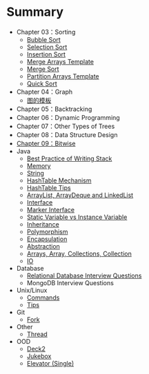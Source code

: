 # Summary
* Chapter 03：Sorting
	* [Bubble Sort](ch03/bubbleSort.md)
	* [Selection Sort](ch03/selectionSort.md)
	* [Insertion Sort](ch03/insertionSort.md)
	* [Merge Arrays Template](ch03/mergeArray.md)
	* [Merge Sort](ch03/mergeSort.md)
	* [Partition Arrays Template](ch03/partitionArray.md)
	* [Quick Sort](ch03/quickSort.md)
* Chapter 04：Graph
	* [图的模板](ch04/templates.md)
* Chapter 05：Backtracking
* Chapter 06：Dynamic Programming
* Chapter 07：Other Types of Trees
* Chapter 08：Data Structure Design
* [Chapter 09：Bitwise](ch09.md)
* Java
	* [Best Practice of Writing Stack](java/stack.md)
	* [Memory](java/memory.md)
	* [String](java/string.md)
	* [HashTable Mechanism](java/hashTableMechanism.md)
	* [HashTable Tips](java/hashTableTips.md)
	* [ArrayList, ArrayDeque and LinkedList](java/arrayListAndArrayDeque.md)
	* [Interface](java/interface.md)
	* [Marker Interface](java/markerInterface.md)
	* [Static Variable vs Instance Variable](java/staticVar_vs_instanceVar.md)
	* [Inheritance](java/inheritance.md)
	* [Polymorphism](java/polymorphism.md)
	* [Encapsulation](java/encapsulation.md)
	* [Abstraction](java/abstraction.md)
	* [Arrays, Array, Collections, Collection](java/arraysCollections.md)
	* [IO](java/io.md)
* Database
	* [Relational Database Interview Questions](db/sqlInterview.md)
	* MongoDB Interview Questions
* Unix/Linux
	* [Commands](unix/commands.md)
	* [Tips](unix/tips.md)
* Git
	* [Fork](git/fork.md)
* Other
	* [Thread](other/thread.md)
* OOD
	* [Deck2](https://github.com/starwavelin/JavaPrac/tree/master/OOD/src/deck2)
	* [Jukebox](https://github.com/starwavelin/JavaPrac/tree/master/OOD/src/jukebox)
	* [Elevator (Single)](https://github.com/starwavelin/JavaPrac/tree/master/OOD/src/singleElevator)
